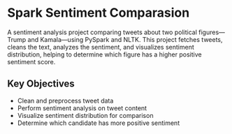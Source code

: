 <h1>Spark Sentiment Comparasion</h1>
A sentiment analysis project comparing tweets about two political figures—Trump and Kamala—using PySpark and NLTK. This project fetches tweets, cleans the text, analyzes the sentiment, and visualizes sentiment distribution, helping to determine which figure has a higher positive sentiment score.

<h2>Key Objectives</h2>
<ul>
  <li>Clean and preprocess tweet data</li>
  <li>Perform sentiment analysis on tweet content</li>
  <li>Visualize sentiment distribution for comparison</li>
  <li>Determine which candidate has more positive sentiment</li>
</ul>

